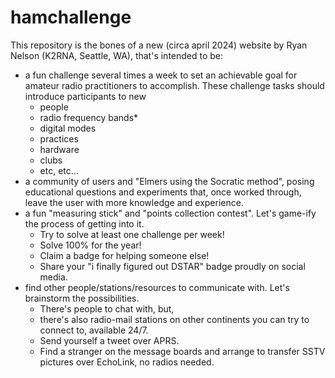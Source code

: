 # hamchallenge

This repository is the bones of a new (circa april 2024) website by Ryan Nelson (K2RNA, Seattle, WA), that's intended to be:

* a fun challenge several times a week to set an achievable goal for amateur radio practitioners to accomplish.  These challenge tasks should introduce participants to new 
    * people
    * radio frequency bands*
    * digital modes
    * practices
    * hardware
    * clubs
    * etc, etc...
* a community of users and "Elmers using the Socratic method", posing educational questions and experiments that, once worked through, leave the user with more knowledge and experience.  
* a fun "measuring stick" and "points collection contest".  Let's game-ify the process of getting into it.  
    * Try to solve at least one challenge per week!
    * Solve 100% for the year!  
    * Claim a badge for helping someone else!
    * Share your "i finally figured out DSTAR" badge proudly on social media.
* find other people/stations/resources to communicate with. Let's brainstorm the possibilities.
    * There's people to chat with, but, 
    * there's also radio-mail stations on other continents you can try to connect to, available 24/7.
    * Send yourself a tweet over APRS.  
    * Find a stranger on the message boards and arrange to transfer SSTV pictures over EchoLink, no radios needed.  